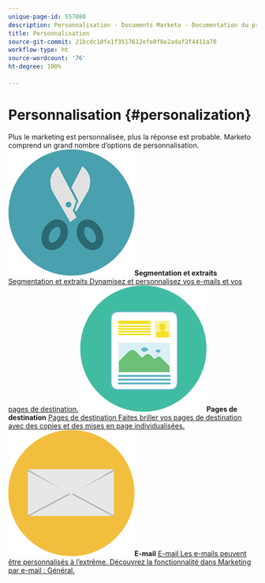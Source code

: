 ```yaml
---
unique-page-id: 557080
description: Personnalisation - Documents Marketo - Documentation du produit
title: Personnalisation
source-git-commit: 21bcdc10fe1f3517612efe0f8e2adaf2f4411a70
workflow-type: ht
source-wordcount: '76'
ht-degree: 100%

---
```



# Personnalisation {#personalization}

Plus le marketing est personnalisée, plus la réponse est probable. Marketo comprend un grand nombre d’options de personnalisation.
**![Segmentation et extraits](assets/graphic-design-tools-18.png)Segmentation et extraits** [Segmentation et extraits Dynamisez et personnalisez vos e-mails et vos pages de destination.](https://docs.marketo.com/display/DOCS/Segmentation+and+Snippets)     **![Pages de destination](assets/office-artboard-80.png)Pages de destination** [Pages de destination Faites briller vos pages de destination avec des copies et des mises en page individualisées.](https://docs.marketo.com/display/DOCS/Personalizing+Landing+Pages)     **![E-mail](assets/office-27-1.png)E-mail** [E-mail Les e-mails peuvent être personnalisés à l’extrême. Découvrez la fonctionnalité dans Marketing par e-mail : Général.](https://docs.marketo.com/display/DOCS/General)
